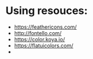 # Using resouces:

-   <https://feathericons.com/>
-   <http://fontello.com/>
-   <https://color.koya.io/>
-   <https://flatuicolors.com/>
-
